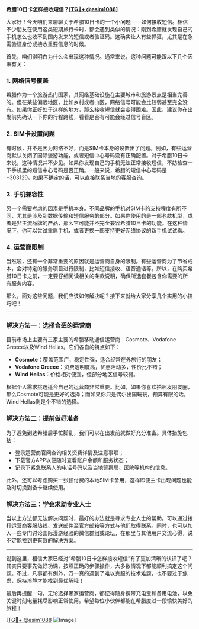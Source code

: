 **希腊10日卡怎样接收短信？[[TG💪+ @esim1088](https://t.me/s/esim1088)]**

大家好！今天咱们来聊聊关于希腊10日卡的一个小问题——如何接收短信。相信不少朋友在使用这类短期旅行卡时，都会遇到类似的情况：刚到希腊就发现自己的手机怎么也收不到国内发来的短信或者验证码。这确实让人有些抓狂，尤其是在急需验证身份或接收重要信息的时候。

首先，咱们得明白为什么会出现这种情况。通常来说，这种问题可能跟以下几个因素有关：

### **1. 网络信号覆盖**
希腊作为一个旅游热门国家，其网络基础设施在主要城市和旅游景点是相当完善的。但在某些偏远地区，比如乡村或者山区，网络信号可能会比较弱甚至完全没有。如果你正好处于这样的地方，那么接收短信就会变得困难。因此，建议你在出发前先确认一下你的行程路线，看看是否有可能会经过信号盲区。

### **2. SIM卡设置问题**
有时候，并不是因为网络不好，而是SIM卡本身的设置出了问题。例如，有些运营商默认关闭了国际漫游功能，或者短信中心号码没有正确配置。对于希腊10日卡来说，这种情况并不少见。如果你发现自己的手机无法正常接收短信，不妨检查一下手机里的短信中心号码是否正确。一般来说，希腊的短信中心号码是+303129。如果不确定的话，可以直接联系当地的客服咨询。

### **3. 手机兼容性**
另一个需要考虑的因素是手机本身。不同品牌的手机对SIM卡的支持程度有所不同，尤其是涉及到数据传输和短信服务的部分。如果你使用的是一部老款机型，或者是非主流品牌的产品，那么它可能并不完全兼容希腊10日卡的功能。在这种情况下，你可以尝试重启手机，或者更换一部支持更好网络协议的新手机试试看。

### **4. 运营商限制**
当然啦，还有一个非常重要的原因就是运营商自身的限制。有些运营商为了节省成本，会对特定的服务项目进行限制，比如短信接收、语音通话等。所以，在购买希腊10日卡之前，一定要仔细阅读相关的条款说明，确保所选套餐包含你需要的所有服务内容。

那么，面对这些问题，我们应该如何解决呢？接下来就给大家分享几个实用的小技巧吧！

---

### **解决方法一：选择合适的运营商**
目前市场上主要有三家主要的希腊移动通信运营商：Cosmote、Vodafone Greece以及Wind Hellas。它们各自的特点如下：
- **Cosmote**：覆盖范围广，稳定性强，适合经常在外旅行的朋友；
- **Vodafone Greece**：资费透明度高，优惠活动多，性价比不错；
- **Wind Hellas**：价格相对便宜，但部分地区信号较弱。

根据个人需求挑选适合自己的运营商非常重要。比如，如果你喜欢拍照发朋友圈，那么Cosmote可能是更好的选择；而如果你只是偶尔出国玩玩，预算有限的话，Wind Hellas倒是个不错的选择。

### **解决方法二：提前做好准备**
为了避免到达希腊后手忙脚乱，我们可以在出发前就做好充分准备。具体措施包括：
- 登录运营商官网查询相关资费详情及注意事项；
- 下载官方APP以便随时查看账户余额和服务状态；
- 记录下紧急联系人的电话号码以及当地警察局、医院等机构的信息。

此外，还可以考虑购买一张预付费的本地SIM卡备用，这样即便主卡出现问题也能及时切换到备卡继续使用。

### **解决方法三：学会求助专业人士**
当以上方法都无法解决问题时，最好的办法就是寻求专业人士的帮助。可以通过拨打运营商客服热线、发送邮件至官方邮箱等方式与他们取得联系。同时，也可以加入一些专门讨论国际漫游经验的微信群组或论坛，在那里与其他用户交流心得，说不定能找到更有效的解决方案。

---

说到这里，相信大家已经对“希腊10日卡怎样接收短信”有了更加清晰的认识了吧？其实只要事先做好功课，按照正确的步骤操作，大多数情况下都能顺利搞定这个问题。不过，凡事都有例外，万一真的遇到了难以克服的技术难题，也不要过于焦虑，保持冷静才能找到最优解哦！

最后再提醒一句，无论选择哪家运营商，都记得随身携带充电宝和备用电池，以免关键时刻电量耗尽影响正常使用。希望每位小伙伴都能在希腊度过一段愉快美好的旅程！

[[TG💪+ @esim1088](https://t.me/s/esim1088) ![Image](https://i.postimg.cc/4NQfJmqS/Snipaste-2025-05-13-00-14-12.png)]